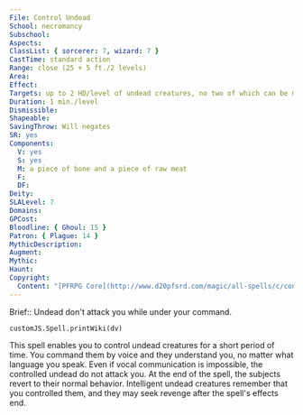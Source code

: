 ```yaml
---
File: Control Undead
School: necromancy
Subschool: 
Aspects: 
ClassList: { sorcerer: 7, wizard: 7 }
CastTime: standard action
Range: close (25 + 5 ft./2 levels)
Area: 
Effect: 
Targets: up to 2 HD/level of undead creatures, no two of which can be more than 30 ft. apart
Duration: 1 min./level
Dismissible: 
Shapeable: 
SavingThrow: Will negates
SR: yes
Components:
  V: yes
  S: yes
  M: a piece of bone and a piece of raw meat
  F: 
  DF: 
Deity: 
SLALevel: 7
Domains: 
GPCost: 
Bloodline: { Ghoul: 15 }
Patron: { Plague: 14 }
MythicDescription: 
Augment: 
Mythic: 
Haunt: 
Copyright:
  Content: "[PFRPG Core](http://www.d20pfsrd.com/magic/all-spells/c/control-undead)"
---
```

Brief:: Undead don't attack you while under your command.

```dataviewjs
customJS.Spell.printWiki(dv)
```

This spell enables you to control undead creatures for a short period of time. You command them by voice and they understand you, no matter what language you speak. Even if vocal communication is impossible, the controlled undead do not attack you. At the end of the spell, the subjects revert to their normal behavior.  Intelligent undead creatures remember that you controlled them, and they may seek revenge after the spell's effects end.
